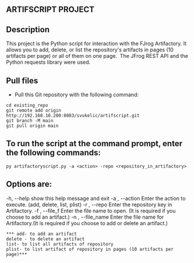 ## ARTIFSCRIPT PROJECT

## Description
This project is the Python script for interaction with the FJrog Artifactory.
It allows you to add, delete, or list the repository's artifacts in pages (10 artifacts per page) or all of them on one page. 
The JFrog REST API and the Python requests library were used. 

## Pull  files
- Pull this Git repository with the following command:
```
cd existing_repo
git remote add origin http://192.168.10.200:8083/svukelic/artifscript.git
git branch -M main
git pull origin main
```

## To run the script at the command prompt, enter the following commands:
```
py artifactoryscript.py -a <action> -repo <repository_in_artifactory> 
```
## Options are:
  -h, --help         show this help message and exit
  -a , --action      Enter the action to execute. (add, delete, list, plist)
  -r , --repo        Enter the repository key in Artifactory.
  -f , --file_f      Enter the file name to open. (It is required if you choose to add an artifact.)
  -n , --file_name   Enter the file name for Artifactory.(It is required if you choose to add or delete an artifact.)
  
    *** add- to add an artifact
    delete - to delete an artifact 
    list- to list all artifacts of repository
    plist- to list artifact of repository in pages (10 artifacts per page)***





